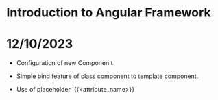 # Introduction to Angular Framework

# 12/10/2023
- Configuration of new Componen     t
- Simple bind feature of class component to template component.

- Use of placeholder '{{<attribute_name>}}